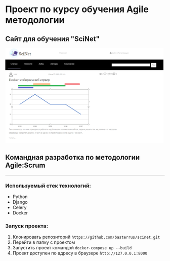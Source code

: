 # Проект по курсу обучения Agile методологии
## Сайт для обучения "SciNet"
<img src="Screenshot_1q.png" width="500" height="300" />  

## Командная разработка по методологии Agile:Scrum
___

### Используемый стек технологий:
* Python 
* Django
* Celery
* Docker

### Запуск проекта:
1. Клонировать репозиторий `https://github.com/basterrus/scinet.git`
2. Перейти в папку с проектом   
3. Запустить проект командой `docker-compose up --build`
4. Проект доступен по адресу в браузере `http://127.0.0.1:8000`
